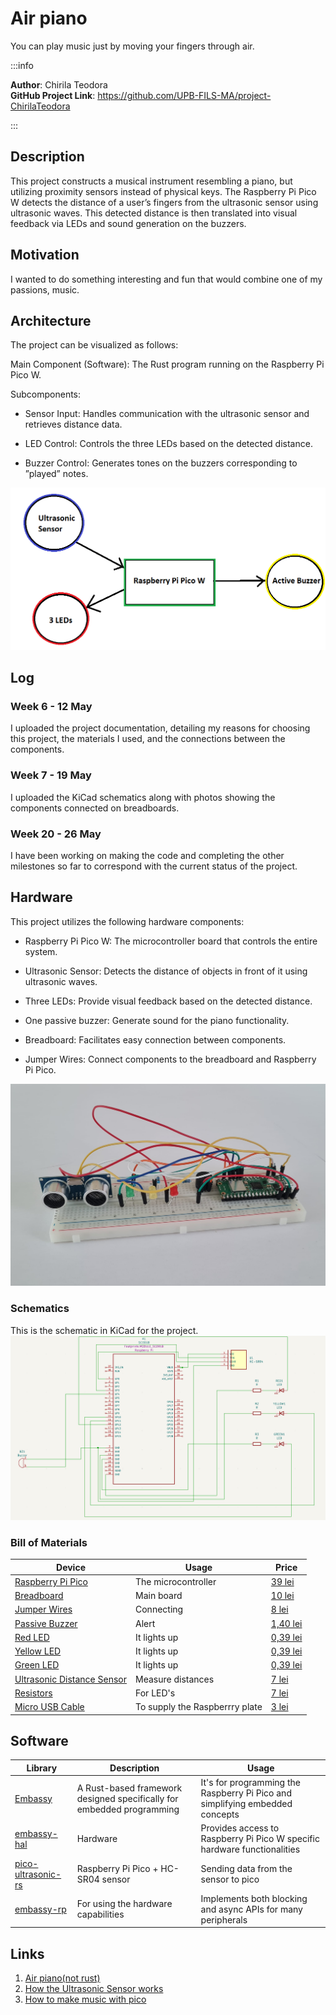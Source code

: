 # Air piano

You can play music just by moving your fingers through air.


:::info

**Author**: Chirila Teodora \
**GitHub Project Link**: https://github.com/UPB-FILS-MA/project-ChirilaTeodora

:::

## Description

This project constructs a musical instrument resembling a piano, but utilizing proximity sensors instead
of physical keys. The Raspberry Pi Pico W detects the distance of a user’s fingers from the ultrasonic
sensor using ultrasonic waves. This detected distance is then translated into visual feedback via LEDs
and sound generation on the buzzers.

## Motivation

I wanted to do something interesting and fun that would combine one of my passions, music.

## Architecture

The project can be visualized as follows:

Main Component (Software): The Rust program running on the Raspberry Pi Pico W.

Subcomponents:

- Sensor Input: Handles communication with the ultrasonic sensor and retrieves distance data.

- LED Control: Controls the three LEDs based on the detected distance.

- Buzzer Control: Generates tones on the buzzers corresponding to ”played” notes. 

![Architecture diagram](architecture.png)

## Log

<!-- write every week your progress here -->

### Week 6 - 12 May
I uploaded the project documentation, detailing my reasons for choosing this project, the materials I used, and the connections between the components.

### Week 7 - 19 May
I uploaded the KiCad schematics along with photos showing the components connected on breadboards.

### Week 20 - 26 May
I have been working on making the code and completing the other milestones so far to correspond with the current status of the project.

## Hardware

This project utilizes the following hardware components:

- Raspberry Pi Pico W: The microcontroller board that controls the entire system.

- Ultrasonic Sensor: Detects the distance of objects in front of it using ultrasonic waves.

- Three LEDs: Provide visual feedback based on the detected distance.

- One passive buzzer: Generate sound for the piano functionality.

- Breadboard: Facilitates easy connection between components.

- Jumper Wires: Connect components to the breadboard and Raspberry Pi Pico.

![Hardware picture](picture-project.jpeg)

### Schematics
This is the schematic in KiCad for the project.
![KiCad](KiCad-schematic.png)

### Bill of Materials

<!-- Fill out this table with all the hardware components that you might need.

The format is

| [Device](link://to/device) | This is used ... | [price](link://to/store) |



-->

| Device                                                                                                  | Usage               | Price                                                                                                                                                                                                                                                                                |
|-|-|-|
| [Raspberry Pi Pico](https://www.optimusdigital.ro/en/raspberry-pi-boards/12394-raspberry-pi-pico-w.html) | The microcontroller | [39 lei](https://www.optimusdigital.ro/en/raspberry-pi-boards/12394-raspberry-pi-pico-w.html)                                                                                                                                                                                        |
| [Breadboard](https://www.optimusdigital.ro/en/breadboards/8-breadboard-hq-830-points.html?search_query=bread+board&results=422)                                                                                          | Main board          | [10 lei](https://www.optimusdigital.ro/en/breadboards/8-breadboard-hq-830-points.html?search_query=bread+board&results=422)                                                                                                                                                                                                                                                          |
| [Jumper Wires](https://www.optimusdigital.ro/en/wires-with-connectors/12-breadboard-jumper-wire-set.html?search_query=wires&results=567&HTTP_REFERER=https%3A%2F%2Fwww.optimusdigital.ro%2Fen%2Fsearch%3Fcontroller%3Dsearch%26orderby%3Dposition%26orderway%3Ddesc%26search_query%3Dwires%26submit_search%3D)|   Connecting      | [8 lei ](https://www.optimusdigital.ro/en/wires-with-connectors/12-breadboard-jumper-wire-set.html?search_query=wires&results=567&HTTP_REFERER=https%3A%2F%2Fwww.optimusdigital.ro%2Fen%2Fsearch%3Fcontroller%3Dsearch%26orderby%3Dposition%26orderway%3Ddesc%26search_query%3Dwires%26submit_search%3D) |
| [Passive Buzzer](https://www.optimusdigital.ro/ro/audio-buzzere/634-buzzer-pasiv-de-5-v.html)                                                                                              | Alert              | [1,40 lei](https://www.optimusdigital.ro/ro/audio-buzzere/634-buzzer-pasiv-de-5-v.html)                                                                                                                                                                                                                                                       |
| [Red LED](https://www.optimusdigital.ro/en/leds/29-5-mm-red-led-with-difused-lens.html?search_query=led&results=2179)                                                                         | It lights up         | [0,39 lei](https://www.optimusdigital.ro/en/leds/29-5-mm-red-led-with-difused-lens.html?search_query=led&results=2179)                                                                                                                                                                                                                                                          |
| [Yellow LED](https://www.optimusdigital.ro/en/leds/698-led-galben-de-3-mm-cu-lentile-difuze.html?search_query=led&results=2179)                                                                         | It lights up         | [0,39 lei](https://www.optimusdigital.ro/en/leds/698-led-galben-de-3-mm-cu-lentile-difuze.html?search_query=led&results=2179)                                                                                                                                                                                                                                                       |
| [Green LED](https://www.optimusdigital.ro/en/leds/38-5-mm-green-led-with-difused-lens.html?search_query=led&results=2179)                                                                         | It lights up         | [0,39 lei](https://www.optimusdigital.ro/en/leds/38-5-mm-green-led-with-difused-lens.html?search_query=led&results=2179)                                                                                                                                                                                                                                                       |
| [Ultrasonic Distance Sensor](https://www.optimusdigital.ro/en/distance-sensors/8150-hc-sr04p-ultrasonic-distance-sensor-3-55-v.html)                                                                         | Measure distances        | [7 lei](https://www.optimusdigital.ro/en/distance-sensors/8150-hc-sr04p-ultrasonic-distance-sensor-3-55-v.html)                                                                                                                                                                                                                                                      |
| [Resistors](https://www.optimusdigital.ro/en/resistors/33-025w-resistor-set-20-values-20-pcs-each.html)                                                                         | For LED's        | [7 lei](https://www.optimusdigital.ro/en/resistors/33-025w-resistor-set-20-values-20-pcs-each.html)                                                                                                                                                                                                                                                     |
| [Micro USB Cable](https://www.optimusdigital.ro/en/usb-cables/4576-cablu-albastru-micro-usb.html?search_query=usb+to+micro+usb&results=516)                                                                         | To supply the Raspberrry plate        | [3 lei](https://www.optimusdigital.ro/en/usb-cables/4576-cablu-albastru-micro-usb.html?search_query=usb+to+micro+usb&results=516)

## Software

| Library                                  | Description                        | Usage                              |
| ---------------------------------------- | ---------------------------------- | ----------------------------------|
| [Embassy](https://github.com/embassy-rs/embassy)       | A Rust-based framework designed specifically for embedded programming                | It's for programming the Raspberry Pi Pico and simplifying embedded concepts              |                         
| [embassy-hal](https://github.com/embassy-rs/embassy)        | Hardware                | Provides access to Raspberry Pi Pico W specific hardware functionalities              |
| [pico-ultrasonic-rs](https://github.com/Benehiko/pico-ultrasonic-rs)        | Raspberry Pi Pico + HC-SR04 sensor     | Sending data from the sensor to pico              |
| [embassy-rp](https://github.com/embassy-rs/embassy/tree/main/embassy-rp)        | For using the hardware capabilities     | Implements both blocking and async APIs for many peripherals              |

## Links

<!-- Add a few links that inspired you and that you think you will use for your project -->

1. [Air piano(not rust)](https://www.youtube.com/watch?v=vuxi6i8_HHA)
2. [How the Ultrasonic Sensor works](https://maxbotix.com/blogs/blog/how-ultrasonic-sensors-work)
3. [How to make music with pico](https://www.youtube.com/watch?v=fdtbp2r6a1U)

